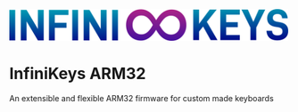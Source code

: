 <img src="https://github.com/berndoJ/infinikeys-arm32/blob/master/logo/infinikeys_logo.png" alt="logo" width="500"/>

# InfiniKeys ARM32
 An extensible and flexible ARM32 firmware for custom made keyboards
